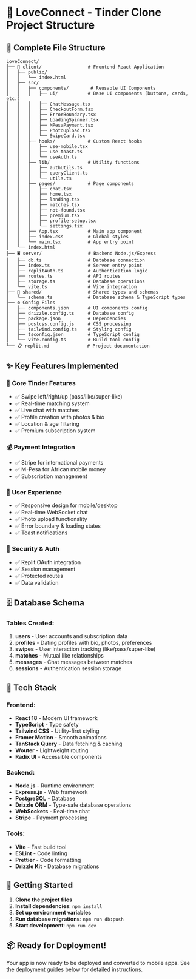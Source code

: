# 🚀 LoveConnect - Tinder Clone Project Structure

## 📁 Complete File Structure

```
LoveConnect/
├── 📱 client/                 # Frontend React Application
│   ├── public/
│   │   └── index.html
│   ├── src/
│   │   ├── components/        # Reusable UI Components
│   │   │   ├── ui/           # Base UI components (buttons, cards, etc.)
│   │   │   ├── ChatMessage.tsx
│   │   │   ├── CheckoutForm.tsx
│   │   │   ├── ErrorBoundary.tsx
│   │   │   ├── LoadingSpinner.tsx
│   │   │   ├── MPesaPayment.tsx
│   │   │   ├── PhotoUpload.tsx
│   │   │   └── SwipeCard.tsx
│   │   ├── hooks/            # Custom React hooks
│   │   │   ├── use-mobile.tsx
│   │   │   ├── use-toast.ts
│   │   │   └── useAuth.ts
│   │   ├── lib/              # Utility functions
│   │   │   ├── authUtils.ts
│   │   │   ├── queryClient.ts
│   │   │   └── utils.ts
│   │   ├── pages/            # Page components
│   │   │   ├── chat.tsx
│   │   │   ├── home.tsx
│   │   │   ├── landing.tsx
│   │   │   ├── matches.tsx
│   │   │   ├── not-found.tsx
│   │   │   ├── premium.tsx
│   │   │   ├── profile-setup.tsx
│   │   │   └── settings.tsx
│   │   ├── App.tsx           # Main app component
│   │   ├── index.css         # Global styles
│   │   └── main.tsx          # App entry point
│   └── index.html
├── 🖥️ server/                 # Backend Node.js/Express
│   ├── db.ts                 # Database connection
│   ├── index.ts              # Server entry point
│   ├── replitAuth.ts         # Authentication logic
│   ├── routes.ts             # API routes
│   ├── storage.ts            # Database operations
│   └── vite.ts               # Vite integration
├── 🔗 shared/                 # Shared types and schemas
│   └── schema.ts             # Database schema & TypeScript types
├── ⚙️ Config Files
│   ├── components.json       # UI components config
│   ├── drizzle.config.ts     # Database config
│   ├── package.json          # Dependencies
│   ├── postcss.config.js     # CSS processing
│   ├── tailwind.config.ts    # Styling config
│   ├── tsconfig.json         # TypeScript config
│   └── vite.config.ts        # Build tool config
└── 📋 replit.md              # Project documentation
```

## ✨ Key Features Implemented

### 🎯 Core Tinder Features
- ✅ Swipe left/right/up (pass/like/super-like)
- ✅ Real-time matching system
- ✅ Live chat with matches
- ✅ Profile creation with photos & bio
- ✅ Location & age filtering
- ✅ Premium subscription system

### 💰 Payment Integration
- ✅ Stripe for international payments
- ✅ M-Pesa for African mobile money
- ✅ Subscription management

### 📱 User Experience
- ✅ Responsive design for mobile/desktop
- ✅ Real-time WebSocket chat
- ✅ Photo upload functionality
- ✅ Error boundary & loading states
- ✅ Toast notifications

### 🔐 Security & Auth
- ✅ Replit OAuth integration
- ✅ Session management
- ✅ Protected routes
- ✅ Data validation

## 🗄️ Database Schema

### Tables Created:
1. **users** - User accounts and subscription data
2. **profiles** - Dating profiles with bio, photos, preferences
3. **swipes** - User interaction tracking (like/pass/super-like)
4. **matches** - Mutual like relationships
5. **messages** - Chat messages between matches
6. **sessions** - Authentication session storage

## 🔧 Tech Stack

### Frontend:
- **React 18** - Modern UI framework
- **TypeScript** - Type safety
- **Tailwind CSS** - Utility-first styling
- **Framer Motion** - Smooth animations
- **TanStack Query** - Data fetching & caching
- **Wouter** - Lightweight routing
- **Radix UI** - Accessible components

### Backend:
- **Node.js** - Runtime environment
- **Express.js** - Web framework
- **PostgreSQL** - Database
- **Drizzle ORM** - Type-safe database operations
- **WebSockets** - Real-time chat
- **Stripe** - Payment processing

### Tools:
- **Vite** - Fast build tool
- **ESLint** - Code linting
- **Prettier** - Code formatting
- **Drizzle Kit** - Database migrations

## 🚀 Getting Started

1. **Clone the project files**
2. **Install dependencies**: `npm install`
3. **Set up environment variables**
4. **Run database migrations**: `npm run db:push`
5. **Start development**: `npm run dev`

## 📦 Ready for Deployment!

Your app is now ready to be deployed and converted to mobile apps. See the deployment guides below for detailed instructions.